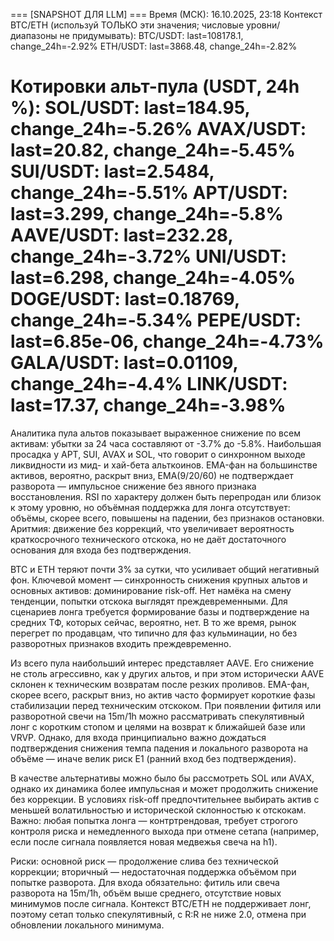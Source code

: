 
=== [SNAPSHOT ДЛЯ LLM] ===
Время (МСК): 16.10.2025, 23:18
Контекст BTC/ETH (используй ТОЛЬКО эти значения; числовые уровни/диапазоны не придумывать):
BTC/USDT: last=108178.1, change_24h=-2.92%
ETH/USDT: last=3868.48, change_24h=-2.82%

Котировки альт-пула (USDT, 24h %):
SOL/USDT: last=184.95, change_24h=-5.26%
AVAX/USDT: last=20.82, change_24h=-5.45%
SUI/USDT: last=2.5484, change_24h=-5.51%
APT/USDT: last=3.299, change_24h=-5.8%
AAVE/USDT: last=232.28, change_24h=-3.72%
UNI/USDT: last=6.298, change_24h=-4.05%
DOGE/USDT: last=0.18769, change_24h=-5.34%
PEPE/USDT: last=6.85e-06, change_24h=-4.73%
GALA/USDT: last=0.01109, change_24h=-4.4%
LINK/USDT: last=17.37, change_24h=-3.98%
==========================

Аналитика пула альтов показывает выраженное снижение по всем активам: убытки за 24 часа составляют от -3.7% до -5.8%. Наибольшая просадка у APT, SUI, AVAX и SOL, что говорит о синхронном выходе ликвидности из мид- и хай-бета альткоинов. EMA-фан на большинстве активов, вероятно, раскрыт вниз, EMA(9/20/60) не подтверждает разворота — импульсное снижение без явного признака восстановления. RSI по характеру должен быть перепродан или близок к этому уровню, но объёмная поддержка для лонга отсутствует: объёмы, скорее всего, повышены на падении, без признаков остановки. Аритмия: движение без коррекций, что увеличивает вероятность краткосрочного технического отскока, но не даёт достаточного основания для входа без подтверждения.

BTC и ETH теряют почти 3% за сутки, что усиливает общий негативный фон. Ключевой момент — синхронность снижения крупных альтов и основных активов: доминирование risk-off. Нет намёка на смену тенденции, попытки отскока выглядят преждевременными. Для сценариев лонга требуется формирование базы и подтверждение на средних ТФ, которых сейчас, вероятно, нет. В то же время, рынок перегрет по продавцам, что типично для фаз кульминации, но без разворотных признаков входить преждевременно.

Из всего пула наибольший интерес представляет AAVE. Его снижение не столь агрессивно, как у других альтов, и при этом исторически AAVE склонен к техническим возвратам после резких проливов. EMA-фан, скорее всего, раскрыт вниз, но актив часто формирует короткие фазы стабилизации перед техническим отскоком. При появлении фитиля или разворотной свечи на 15m/1h можно рассматривать спекулятивный лонг с коротким стопом и целями на возврат к ближайшей базе или VRVP. Однако, для входа принципиально важно дождаться подтверждения снижения темпа падения и локального разворота на объёме — иначе велик риск E1 (ранний вход без подтверждения).

В качестве альтернативы можно было бы рассмотреть SOL или AVAX, однако их динамика более импульсная и может продолжить снижение без коррекции. В условиях risk-off предпочтительнее выбирать актив с меньшей волатильностью и исторической склонностью к отскокам. Важно: любая попытка лонга — контртрендовая, требует строгого контроля риска и немедленного выхода при отмене сетапа (например, если после сигнала появляется новая медвежья свеча на h1).

Риски: основной риск — продолжение слива без технической коррекции; вторичный — недостаточная поддержка объёмом при попытке разворота. Для входа обязательно: фитиль или свеча разворота на 15m/1h, объём выше среднего, отсутствие новых минимумов после сигнала. Контекст BTC/ETH не поддерживает лонг, поэтому сетап только спекулятивный, с R:R не ниже 2.0, отмена при обновлении локального минимума.
